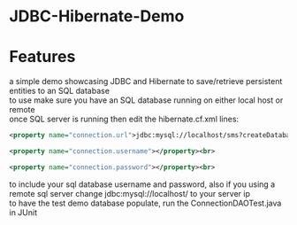 # JDBC-Hibernate-Demo

# Features
a simple demo showcasing JDBC and Hibernate to save/retrieve persistent entities to an SQL database<br>
to use make sure you have an SQL database running on either local host or remote<br>
once SQL server is running then edit the hibernate.cf.xml lines:<br>

```xml
<property name="connection.url">jdbc:mysql://localhost/sms?createDatabaseIfNotExist=true</property><br>
```

```xml
<property name="connection.username"></property><br>
```

```xml
<property name="connection.password"></property><br>
```

to include your sql database username and password, also if you using a remote sql server change jdbc:mysql://localhost/ to your server ip<br>
to have the test demo database populate, run the ConnectionDAOTest.java in JUnit<br>
